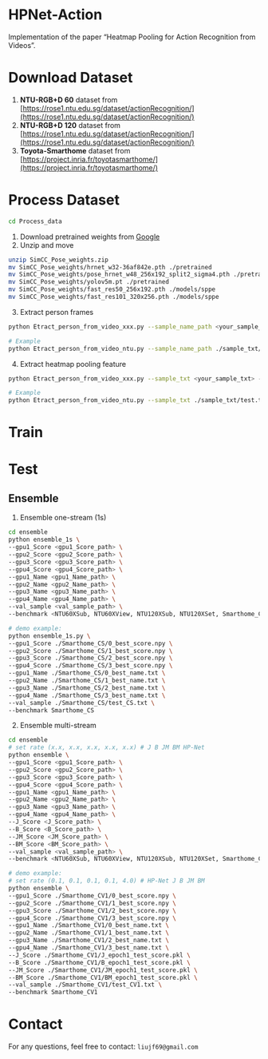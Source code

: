 # HPNet-Action
Implementation of the paper “Heatmap Pooling for Action Recognition from Videos”.

# Download Dataset
1. **NTU-RGB+D 60** dataset from [https://rose1.ntu.edu.sg/dataset/actionRecognition/](https://rose1.ntu.edu.sg/dataset/actionRecognition/)
2. **NTU-RGB+D 120** dataset from [https://rose1.ntu.edu.sg/dataset/actionRecognition/](https://rose1.ntu.edu.sg/dataset/actionRecognition/)
3. **Toyota-Smarthome** dataset from [https://project.inria.fr/toyotasmarthome/](https://project.inria.fr/toyotasmarthome/)

# Process Dataset
```bash
cd Process_data
```
1. Download pretrained weights from [Google](https://drive.google.com/file/d/1MtljnHRv9R6F1ixMfIS0nqvLDyL2fe8a/view?usp=sharing)
2. Unzip and move
```bash
unzip SimCC_Pose_weights.zip
mv SimCC_Pose_weights/hrnet_w32-36af842e.pth ./pretrained
mv SimCC_Pose_weights/pose_hrnet_w48_256x192_split2_sigma4.pth ./pretrained
mv SimCC_Pose_weights/yolov5m.pt ./pretrained
mv SimCC_Pose_weights/fast_res50_256x192.pth ./models/sppe
mv SimCC_Pose_weights/fast_res101_320x256.pth ./models/sppe
```
3. Extract person frames
```bash
python Etract_person_from_video_xxx.py --sample_name_path <your_sample_name_path> --video_path <your_video_path> --output_path <your_output_path> --device <your_device>

# Example
python Etract_person_from_video_ntu.py --sample_name_path ./sample_txt/test.txt --video_path ./data/videos --output_path ./output/Person_Frame_224 --device 0
```
4. Extract heatmap pooling feature
```bash
python Etract_person_from_video_xxx.py --sample_txt <your_sample_txt> --videos_path <videos_path> --save_path <your_save_path> --device <your_device>

# Example
python Etract_person_from_video_ntu.py --sample_txt ./sample_txt/test.txt --videos_path ./data/videos --save_path ./output/pooling_feature --device 0
```

# Train

# Test

## Ensemble
1. Ensemble one-stream (1s)
```bash
cd ensemble
python ensemble_1s \
--gpu1_Score <gpu1_Score_path> \
--gpu2_Score <gpu2_Score_path> \
--gpu3_Score <gpu3_Score_path> \
--gpu4_Score <gpu4_Score_path> \
--gpu1_Name <gpu1_Name_path> \
--gpu2_Name <gpu2_Name_path> \
--gpu3_Name <gpu3_Name_path> \
--gpu4_Name <gpu4_Name_path> \
--val_sample <val_sample_path> \
--benchmark <NTU60XSub, NTU60XView, NTU120XSub, NTU120XSet, Smarthome_CS, Smarthome_CV1, Smarthome_CV2>

# demo example:
python ensemble_1s.py \
--gpu1_Score ./Smarthome_CS/0_best_score.npy \
--gpu2_Score ./Smarthome_CS/1_best_score.npy \
--gpu3_Score ./Smarthome_CS/2_best_score.npy \
--gpu4_Score ./Smarthome_CS/3_best_score.npy \
--gpu1_Name ./Smarthome_CS/0_best_name.txt \
--gpu2_Name ./Smarthome_CS/1_best_name.txt \
--gpu3_Name ./Smarthome_CS/2_best_name.txt \
--gpu4_Name ./Smarthome_CS/3_best_name.txt \
--val_sample ./Smarthome_CS/test_CS.txt \
--benchmark Smarthome_CS
```
2. Ensemble multi-stream
```bash
cd ensemble
# set rate (x.x, x.x, x.x, x.x, x.x) # J B JM BM HP-Net
python ensemble \
--gpu1_Score <gpu1_Score_path> \
--gpu2_Score <gpu2_Score_path> \
--gpu3_Score <gpu3_Score_path> \
--gpu4_Score <gpu4_Score_path> \
--gpu1_Name <gpu1_Name_path> \
--gpu2_Name <gpu2_Name_path> \
--gpu3_Name <gpu3_Name_path> \
--gpu4_Name <gpu4_Name_path> \
--J_Score <J_Score_path> \
--B_Score <B_Score_path> \
--JM_Score <JM_Score_path> \
--BM_Score <BM_Score_path> \
--val_sample <val_sample_path> \
--benchmark <NTU60XSub, NTU60XView, NTU120XSub, NTU120XSet, Smarthome_CS, Smarthome_CV1, Smarthome_CV2>

# demo example:
# set rate (0.1, 0.1, 0.1, 0.1, 4.0) # HP-Net J B JM BM
python ensemble \
--gpu1_Score ./Smarthome_CV1/0_best_score.npy \
--gpu2_Score ./Smarthome_CV1/1_best_score.npy \
--gpu3_Score ./Smarthome_CV1/2_best_score.npy \
--gpu4_Score ./Smarthome_CV1/3_best_score.npy \
--gpu1_Name ./Smarthome_CV1/0_best_name.txt \
--gpu2_Name ./Smarthome_CV1/1_best_name.txt \
--gpu3_Name ./Smarthome_CV1/2_best_name.txt \
--gpu4_Name ./Smarthome_CV1/3_best_name.txt \
--J_Score ./Smarthome_CV1/J_epoch1_test_score.pkl \
--B_Score ./Smarthome_CV1/B_epoch1_test_score.pkl \
--JM_Score ./Smarthome_CV1/JM_epoch1_test_score.pkl \
--BM_Score ./Smarthome_CV1/BM_epoch1_test_score.pkl \
--val_sample ./Smarthome_CV1/test_CV1.txt \
--benchmark Smarthome_CV1
```


# Contact
For any questions, feel free to contact: ```liujf69@gmail.com```
